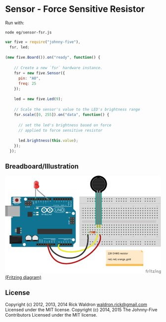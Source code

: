 <!--remove-start-->
# Sensor - Force Sensitive Resistor

Run with:
```bash
node eg/sensor-fsr.js
```
<!--remove-end-->

```javascript
var five = require("johnny-five"),
  fsr, led;

(new five.Board()).on("ready", function() {

    // Create a new `fsr` hardware instance.
    fsr = new five.Sensor({
      pin: "A0",
      freq: 25
    });

    led = new five.Led(9);

    // Scale the sensor's value to the LED's brightness range
    fsr.scale([0, 255]).on("data", function() {

      // set the led's brightness based on force
      // applied to force sensitive resistor

      led.brightness(this.value);
    });
  });

```


## Breadboard/Illustration


![docs/breadboard/sensor-fsr.png](breadboard/sensor-fsr.png)
[(Fritzing diagram)](breadboard/sensor-fsr.fzz)





<!--remove-start-->
## License
Copyright (c) 2012, 2013, 2014 Rick Waldron <waldron.rick@gmail.com>
Licensed under the MIT license.
Copyright (c) 2014, 2015 The Johnny-Five Contributors
Licensed under the MIT license.
<!--remove-end-->
